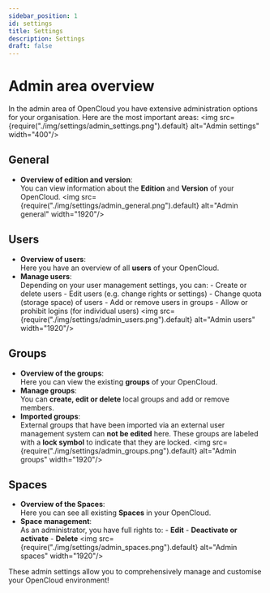 ```yaml
---
sidebar_position: 1
id: settings
title: Settings
description: Settings
draft: false
---
```


# Admin area overview

In the admin area of OpenCloud you have extensive administration options for your organisation. Here are the most important areas:
<img src={require("./img/settings/admin_settings.png").default} alt="Admin settings" width="400"/>



## General

- **Overview of edition and version**:  
You can view information about the **Edition** and **Version** of your OpenCloud.
<img src={require("./img/settings/admin_general.png").default} alt="Admin general" width="1920"/>


## Users

- **Overview of users**:  
Here you have an overview of all **users** of your OpenCloud.
- **Manage users**:  
Depending on your user management settings, you can: - Create or delete users - Edit users (e.g. change rights or settings) - Change quota (storage space) of users - Add or remove users in groups - Allow or prohibit logins (for individual users)
<img src={require("./img/settings/admin_users.png").default} alt="Admin users" width="1920"/>


## Groups

- **Overview of the groups**:  
Here you can view the existing **groups** of your OpenCloud.
- **Manage groups**:  
You can **create, edit or delete** local groups and add or remove members.
- **Imported groups**:  
External groups that have been imported via an external user management system can **not be edited** here. These groups are labeled with a **lock symbol** to indicate that they are locked.
<img src={require("./img/settings/admin_groups.png").default} alt="Admin groups" width="1920"/>


## Spaces

- **Overview of the Spaces**:  
Here you can see all existing **Spaces** in your OpenCloud.
- **Space management**:  
As an administrator, you have full rights to: - **Edit** - **Deactivate or activate** - **Delete**
<img src={require("./img/settings/admin_spaces.png").default} alt="Admin spaces" width="1920"/>

These admin settings allow you to comprehensively manage and customise your OpenCloud environment!